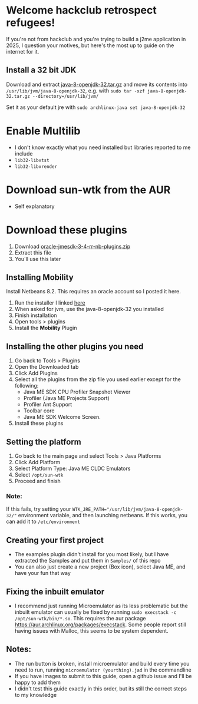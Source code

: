 # Welcome hackclub retrospect refugees!
If you're not from hackclub and you're trying to build a j2me application in 2025, I question your motives, but here's the most up to guide on the internet for it.

## Install a 32 bit JDK
Download and extract [java-8-openjdk-32.tar.gz](https://files.mercurywork.shop/rafflesia/java-8-openjdk-32.tar.gz) and move its contents into `/usr/lib/jvm/java-8-openjdk-32`, e.g. with `sudo tar -xzf java-8-openjdk-32.tar.gz --directory=/usr/lib/jvm/`

Set it as your default jre with `sudo archlinux-java set java-8-openjdk-32`

# Enable Multilib
* I don't know exactly what you need installed but libraries reported to me include
* `lib32-libxtst`
* `lib32-libxrender`

# Download sun-wtk from the AUR
* Self explanatory

# Download these plugins 
1. Download [oracle-jmesdk-3-4-rr-nb-plugins.zip](https://files.mercurywork.shop/rafflesia/oracle-jmesdk-3-4-rr-nb-plugins.zip)
2. Extract this file
3. You'll use this later

## Installing Mobility
Install Netbeans 8.2. This requires an oracle account so I posted it here.
1. Run the installer I linked [here](https://files.mercurywork.shop/rafflesia/netbeans-8.2-linux.sh)
2. When asked for jvm, use the java-8-openjdk-32 you installed
3. Finish installation
4. Open tools > plugins
5. Install the **Mobility** Plugin

## Installing the other plugins you need
1. Go back to Tools > Plugins
2. Open the Downloaded tab
3. Click Add Plugins
4. Select all the plugins from the zip file you used earlier except for the following:
    * Java ME SDK CPU Profiler Snapshot Viewer
    * Profiler (Java ME Projects Support)
    * Profiler Ant Support
    * Toolbar core
    * Java ME SDK Welcome Screen.
5. Install these plugins

## Setting the platform
1. Go back to the main page and select Tools > Java Platforms
2. Click Add Platform
3. Select Platform Type: Java ME CLDC Emulators
4. Select `/opt/sun-wtk`
5. Proceed and finish

### Note:
If this fails, try setting your `WTK_JRE_PATH="/usr/lib/jvm/java-8-openjdk-32/"` environment variable, and then launching netbeans. If this works, you can add it to `/etc/environment`

## Creating your first project
* The examples plugin didn't install for you most likely, but I have extracted the Samples and put them in `Samples/` of this repo
* You can also just create a new project (Box icon), select Java ME, and have your fun that way

## Fixing the inbuilt emulator
* I recommend just running Microemulator as its less problematic but the inbuilt emulator can usually be fixed by running `sudo execstack -c /opt/sun-wtk/bin/*.so`. This requires the aur package https://aur.archlinux.org/packages/execstack. Some people report still having issues with Malloc, this seems to be system dependent.

## Notes:
* The run button is broken, install microemulator and build every time you need to run, running `microemulator (yourthing).jad` in the commandline
* If you have images to submit to this guide, open a github issue and I'll be happy to add them
* I didn't test this guide exactly in this order, but its still the correct steps to my knowledge
